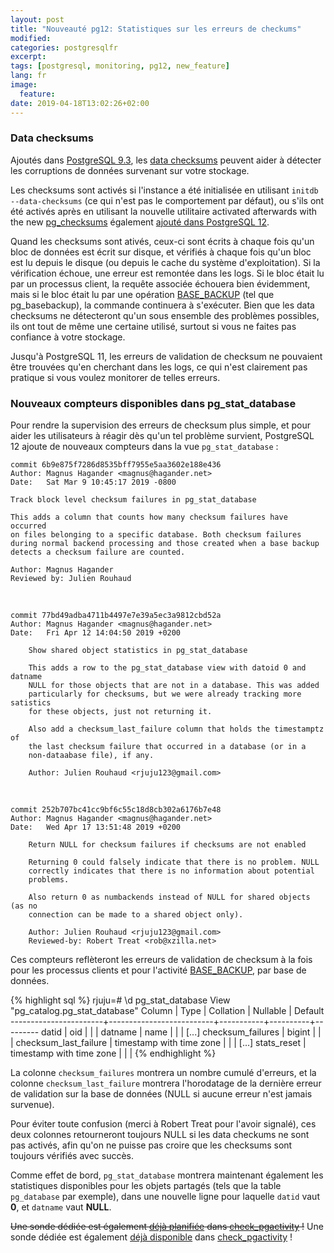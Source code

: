 ```yaml
---
layout: post
title: "Nouveauté pg12: Statistiques sur les erreurs de checkums"
modified:
categories: postgresqlfr
excerpt:
tags: [postgresql, monitoring, pg12, new_feature]
lang: fr
image:
  feature:
date: 2019-04-18T13:02:26+02:00
---
```


### Data checksums

Ajoutés dans [PostgreSQL
9.3](https://git.postgresql.org/gitweb/?p=postgresql.git;a=commitdiff;h=96ef3b8ff1c),
les [data
checksums](https://www.postgresql.org/docs/current/app-initdb.html#APP-INITDB-DATA-CHECKSUMS)
peuvent aider à détecter les corruptions de données survenant sur votre
stockage.

Les checksums sont activés si l'instance a été initialisée en utilisant `initdb
--data-checksums` (ce qui n'est pas le comportement par défaut), ou s'ils ont
été activés après en utilisant la nouvelle utilitaire
activated afterwards with the new
[pg_checksums](https://www.postgresql.org/docs/devel/app-pgchecksums.html)
également [ajouté dans PostgreSQL
12](https://git.postgresql.org/gitweb/?p=postgresql.git;a=commitdiff;h=ed308d783790).

Quand les checksums sont ativés, ceux-ci sont écrits à chaque fois qu'un bloc
de données est écrit sur disque, et vérifiés à chaque fois qu'un bloc est lu
depuis le disque (ou depuis le cache du système d'exploitation).  Si la
vérification échoue, une erreur est remontée dans les logs.  Si le bloc était
lu par un processus client, la requête associée échouera bien évidemment, mais
si le bloc était lu par une opération
[BASE_BACKUP](https://www.postgresql.org/docs/current/protocol-replication.html#id-1.10.5.9.7.1.8.1.12)
(tel que pg_basebackup), la commande continuera à s'exécuter.  Bien que les
data checksums ne détecteront qu'un sous ensemble des problèmes possibles, ils
ont tout de même une certaine utilisé, surtout si vous ne faites pas confiance
à votre stockage.

Jusqu'à PostgreSQL 11, les erreurs de validation de checksum ne pouvaient être
trouvées qu'en cherchant dans les logs, ce qui n'est clairement pas pratique si
vous voulez monitorer de telles erreurs.

### Nouveaux compteurs disponibles dans pg_stat_database

Pour rendre la supervision des erreurs de checksum plus simple, et pour aider
les utilisateurs à réagir dès qu'un tel problème survient, PostgreSQL 12 ajoute
de nouveaux compteurs dans la vue `pg_stat_database` :

    commit 6b9e875f7286d8535bff7955e5aa3602e188e436
    Author: Magnus Hagander <magnus@hagander.net>
    Date:   Sat Mar 9 10:45:17 2019 -0800

    Track block level checksum failures in pg_stat_database

    This adds a column that counts how many checksum failures have occurred
    on files belonging to a specific database. Both checksum failures
    during normal backend processing and those created when a base backup
    detects a checksum failure are counted.

    Author: Magnus Hagander
    Reviewed by: Julien Rouhaud

&nbsp;

    commit 77bd49adba4711b4497e7e39a5ec3a9812cbd52a
    Author: Magnus Hagander <magnus@hagander.net>
    Date:   Fri Apr 12 14:04:50 2019 +0200

        Show shared object statistics in pg_stat_database

        This adds a row to the pg_stat_database view with datoid 0 and datname
        NULL for those objects that are not in a database. This was added
        particularly for checksums, but we were already tracking more satistics
        for these objects, just not returning it.

        Also add a checksum_last_failure column that holds the timestamptz of
        the last checksum failure that occurred in a database (or in a
        non-dataabase file), if any.

        Author: Julien Rouhaud <rjuju123@gmail.com>

&nbsp;

    commit 252b707bc41cc9bf6c55c18d8cb302a6176b7e48
    Author: Magnus Hagander <magnus@hagander.net>
    Date:   Wed Apr 17 13:51:48 2019 +0200

        Return NULL for checksum failures if checksums are not enabled

        Returning 0 could falsely indicate that there is no problem. NULL
        correctly indicates that there is no information about potential
        problems.

        Also return 0 as numbackends instead of NULL for shared objects (as no
        connection can be made to a shared object only).

        Author: Julien Rouhaud <rjuju123@gmail.com>
        Reviewed-by: Robert Treat <rob@xzilla.net>

Ces compteurs reflèteront les erreurs de validation de checksum à la fois pour
les processus clients et pour l'activité
[BASE_BACKUP](https://www.postgresql.org/docs/current/protocol-replication.html#id-1.10.5.9.7.1.8.1.12),
par base de données.

{% highlight sql %}
rjuju=# \d pg_stat_database
                        View "pg_catalog.pg_stat_database"
        Column         |           Type           | Collation | Nullable | Default
-----------------------+--------------------------+-----------+----------+---------
 datid                 | oid                      |           |          |
 datname               | name                     |           |          |
 [...]
 checksum_failures     | bigint                   |           |          |
 checksum_last_failure | timestamp with time zone |           |          |
 [...]
 stats_reset           | timestamp with time zone |           |          |
{% endhighlight %}

La colonne `checksum_failures` montrera un nombre cumulé d'erreurs, et la
colonne `checksum_last_failure` montrera l'horodatage de la dernière erreur de
validation sur la base de données (NULL si aucune erreur n'est jamais
survenue).

Pour éviter toute confusion (merci à Robert Treat pour l'avoir signalé), ces
deux colonnes retourneront toujours NULL si les data checkums ne sont pas
activés, afin qu'on ne puisse pas croire que les checksums sont toujours
vérifiés avec succès.

Comme effet de bord, `pg_stat_database`  montrera maintenant également les
statistiques disponibles pour les objets partagés (tels que la table
`pg_database` par exemple), dans une nouvelle ligne pour laquelle `datid` vaut
**0**, et `datname` vaut **NULL**.

~~Une sonde dédiée est également [déjà
planifiée](https://github.com/OPMDG/check_pgactivity/issues/226) dans
[check_pgactivity](https://opm.readthedocs.io/probes/check_pgactivity.html) !~~
Une sonde dédiée est également [déjà
disponible](https://github.com/OPMDG/check_pgactivity/commit/0e8b516e95e4364470d4e205aebc9fe68bbcfd23)
dans [check_pgactivity](https://opm.readthedocs.io/probes/check_pgactivity.html) !
